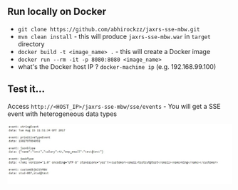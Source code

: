 ## Run locally on Docker

- `git clone https://github.com/abhirockzz/jaxrs-sse-mbw.git` 
- `mvn clean install` - this will produce `jaxrs-sse-mbw.war` in `target` directory
- `docker build -t <image_name> .` - this will create a Docker image
- `docker run --rm -it -p 8080:8080 <image_name>`
- what's the Docker host IP ? `docker-machine ip` (e.g. 192.168.99.100)

## Test it...

Access `http://<HOST_IP>/jaxrs-sse-mbw/sse/events` - You will get a SSE event with heterogeneous data types

![](sse-output.jpg)